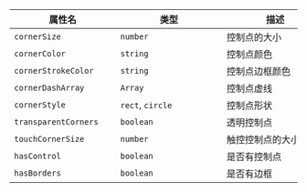 | <div style="width: 170px">属性名</div> | <div style="width: 170px">类型</div> | <div style="width: 170px">描述</div> | <div style="width: 100px">默认值</div> |
| --- | --- | --- | --- |
| `cornerSize`         | `number`         | 控制点的大小     | `13`               | 负数也可以，取绝对值 |
| `cornerColor`        | `string`         | 控制点颜色       | `rgb(178,204,255)` |                      |
| `cornerStrokeColor`  | `string`         | 控制点边框颜色   | `''`               |                      |
| `cornerDashArray`    | `Array`          | 控制点虚线       | `null`             |                      |
| `cornerStyle`        | `rect`, `circle` | 控制点形状       | `rect`             |                      |
| `transparentCorners` | `boolean`        | 透明控制点       | `true`             |                      |
| `touchCornerSize`    | `number`         | 触控控制点的大小  | `24`               |                      |
| `hasControl`         | `boolean`        | 是否有控制点     | `true`             |                     |
| `hasBorders`         | `boolean`        | 是否有边框       | `true`             |                     |
